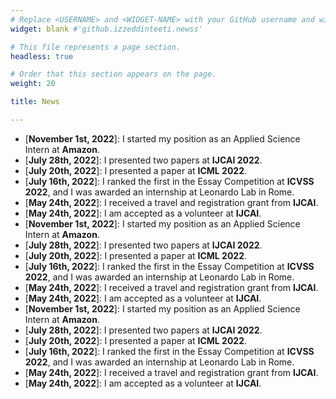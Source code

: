 ```yaml
---
# Replace <USERNAME> and <WIDGET-NAME> with your GitHub username and widget name, respectively.
widget: blank #'github.izzeddinteeti.newss'

# This file represents a page section.
headless: true

# Order that this section appears on the page.
weight: 20

title: News

---
```

* [**November 1st, 2022**]: I started my position as an Applied Science Intern at **Amazon**.
* [**July 28th, 2022**]: I presented two papers at **IJCAI 2022**.
* [**July 20th, 2022**]: I presented a paper at **ICML 2022**.
* [**July 16th, 2022**]: I ranked the first in the Essay Competition at **ICVSS 2022**, and I was awarded an internship at Leonardo Lab in Rome.
* [**May 24th, 2022**]: I received a travel and registration grant from **IJCAI**.
* [**May 24th, 2022**]: I am accepted as a volunteer at **IJCAI**.
* [**November 1st, 2022**]: I started my position as an Applied Science Intern at **Amazon**.
* [**July 28th, 2022**]: I presented two papers at **IJCAI 2022**.
* [**July 20th, 2022**]: I presented a paper at **ICML 2022**.
* [**July 16th, 2022**]: I ranked the first in the Essay Competition at **ICVSS 2022**, and I was awarded an internship at Leonardo Lab in Rome.
* [**May 24th, 2022**]: I received a travel and registration grant from **IJCAI**.
* [**May 24th, 2022**]: I am accepted as a volunteer at **IJCAI**.
* [**November 1st, 2022**]: I started my position as an Applied Science Intern at **Amazon**.
* [**July 28th, 2022**]: I presented two papers at **IJCAI 2022**.
* [**July 20th, 2022**]: I presented a paper at **ICML 2022**.
* [**July 16th, 2022**]: I ranked the first in the Essay Competition at **ICVSS 2022**, and I was awarded an internship at Leonardo Lab in Rome.
* [**May 24th, 2022**]: I received a travel and registration grant from **IJCAI**.
* [**May 24th, 2022**]: I am accepted as a volunteer at **IJCAI**.




 